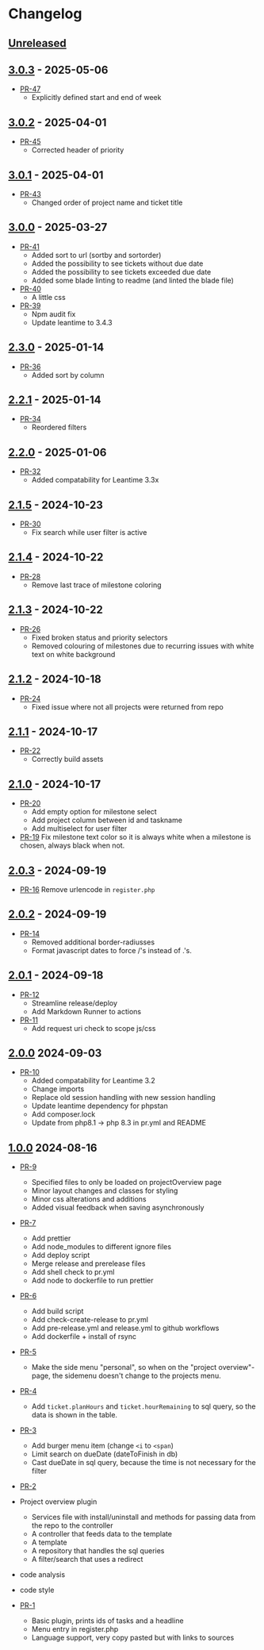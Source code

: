 # Changelog

## [Unreleased]

## [3.0.3] - 2025-05-06

* [PR-47](https://github.com/ITK-Leantime/project-overview/pull/47)
  * Explicitly defined start and end of week

## [3.0.2] - 2025-04-01

* [PR-45](https://github.com/ITK-Leantime/project-overview/pull/45)
  * Corrected header of priority

## [3.0.1] - 2025-04-01

* [PR-43](https://github.com/ITK-Leantime/project-overview/pull/43)
  * Changed order of project name and ticket title

## [3.0.0] - 2025-03-27

* [PR-41](https://github.com/ITK-Leantime/project-overview/pull/41)
  * Added sort to url (sortby and sortorder)
  * Added the possibility to see tickets without due date
  * Added the possibility to see tickets exceeded due date
  * Added some blade linting to readme (and linted the blade file)
* [PR-40](https://github.com/ITK-Leantime/project-overview/pull/40)
  * A little css
* [PR-39](https://github.com/ITK-Leantime/project-overview/pull/39)
  * Npm audit fix
  * Update leantime to 3.4.3

## [2.3.0] - 2025-01-14

* [PR-36](https://github.com/ITK-Leantime/project-overview/pull/36)
  * Added sort by column

## [2.2.1] - 2025-01-14

* [PR-34](https://github.com/ITK-Leantime/project-overview/pull/34)
  * Reordered filters

## [2.2.0] - 2025-01-06

* [PR-32](https://github.com/ITK-Leantime/project-overview/pull/32)
  * Added compatability for Leantime 3.3x

## [2.1.5] - 2024-10-23

* [PR-30](https://github.com/ITK-Leantime/project-overview/pull/30)
  * Fix search while user filter is active

## [2.1.4] - 2024-10-22

* [PR-28](https://github.com/ITK-Leantime/project-overview/pull/28)
  * Remove last trace of milestone coloring

## [2.1.3] - 2024-10-22

* [PR-26](https://github.com/ITK-Leantime/project-overview/pull/26)
  * Fixed broken status and priority selectors
  * Removed colouring of milestones due to recurring issues with white text on white background

## [2.1.2] - 2024-10-18

* [PR-24](https://github.com/ITK-Leantime/project-overview/pull/24)
  * Fixed issue where not all projects were returned from repo

## [2.1.1] - 2024-10-17

* [PR-22](https://github.com/ITK-Leantime/project-overview/pull/22)
  * Correctly build assets

## [2.1.0] - 2024-10-17

* [PR-20](https://github.com/ITK-Leantime/project-overview/pull/20)
  * Add empty option for milestone select
  * Add project column between id and taskname
  * Add multiselect for user filter
* [PR-19](https://github.com/ITK-Leantime/project-overview/pull/19)
  Fix milestone text color so it is always white when a milestone is chosen, always black when not.

## [2.0.3] - 2024-09-19

* [PR-16](https://github.com/ITK-Leantime/project-overview/pull/16)
  Remove urlencode in `register.php`

## [2.0.2] - 2024-09-19

* [PR-14](https://github.com/ITK-Leantime/project-overview/pull/14)
  * Removed additional border-radiusses
  * Format javascript dates to force /'s instead of .'s.

## [2.0.1] - 2024-09-18

* [PR-12](https://github.com/ITK-Leantime/project-overview/pull/12)
  * Streamline release/deploy
  * Add Markdown Runner to actions
* [PR-11](https://github.com/ITK-Leantime/project-overview/pull/11)
  * Add request uri check to scope js/css

## [2.0.0] 2024-09-03

* [PR-10](https://github.com/ITK-Leantime/project-overview/pull/10)
  * Added compatability for Leantime 3.2
  * Change imports
  * Replace old session handling with new session handling
  * Update leantime dependency for phpstan
  * Add composer.lock
  * Update from php8.1 -> php 8.3 in pr.yml and README

## [1.0.0] 2024-08-16

* [PR-9](https://github.com/ITK-Leantime/project-overview/pull/9)
  * Specified files to only be loaded on projectOverview page
  * Minor layout changes and classes for styling
  * Minor css alterations and additions
  * Added visual feedback when saving asynchronously

* [PR-7](https://github.com/ITK-Leantime/project-overview/pull/7)
  * Add prettier
  * Add node_modules to different ignore files
  * Add deploy script
  * Merge release and prerelease files
  * Add shell check to pr.yml
  * Add node to dockerfile to run prettier

* [PR-6](https://github.com/ITK-Leantime/project-overview/pull/4)
  * Add build script
  * Add check-create-release to pr.yml
  * Add pre-release.yml and release.yml to github workflows
  * Add dockerfile + install of rsync

* [PR-5](https://github.com/ITK-Leantime/project-overview/pull/7)
  * Make the side menu "personal", so when on the "project overview"-page, the sidemenu doesn't change to the projects
    menu.

* [PR-4](https://github.com/ITK-Leantime/project-overview/pull/6)
  * Add ```ticket.planHours``` and ```ticket.hourRemaining``` to sql query, so the data is shown in the table.

* [PR-3](https://github.com/ITK-Leantime/project-overview/pull/5)
  * Add burger menu item (change ```<i``` to ```<span```)
  * Limit search on dueDate (dateToFinish in db)
  * Cast dueDate in sql query, because the time is not necessary for the filter

* [PR-2](https://github.com/ITK-Leantime/project-overview/pull/3)
* Project overview plugin
  * Services file with install/uninstall and methods for passing data from the repo to the controller
  * A controller that feeds data to the template
  * A template
  * A repository that handles the sql queries
  * A filter/search that uses a redirect
* code analysis
* code style

* [PR-1](https://github.com/ITK-Leantime/project-overview/pull/1)
  * Basic plugin, prints ids of tasks and a headline
  * Menu entry in register.php
  * Language support, very copy pasted but with links to sources

[Unreleased]: https://github.com/olivierlacan/keep-a-changelog/compare/3.0.3...HEAD
[3.0.3]: https://github.com/olivierlacan/keep-a-changelog/compare/3.0.2...3.0.3
[3.0.2]: https://github.com/olivierlacan/keep-a-changelog/compare/3.0.1...3.0.2
[3.0.1]: https://github.com/olivierlacan/keep-a-changelog/compare/3.0.0...3.0.1
[3.0.0]: https://github.com/olivierlacan/keep-a-changelog/compare/2.3.0...3.0.0
[2.3.0]: https://github.com/olivierlacan/keep-a-changelog/compare/2.2.1...2.3.0
[2.2.1]: https://github.com/olivierlacan/keep-a-changelog/compare/2.2.0...2.2.1
[2.2.0]: https://github.com/olivierlacan/keep-a-changelog/compare/2.1.5...2.2.0
[2.1.5]: https://github.com/olivierlacan/keep-a-changelog/compare/2.1.4...2.1.5
[2.1.4]: https://github.com/olivierlacan/keep-a-changelog/compare/2.1.3...2.1.4
[2.1.3]: https://github.com/olivierlacan/keep-a-changelog/compare/2.1.2...2.1.3
[2.1.2]: https://github.com/olivierlacan/keep-a-changelog/compare/2.1.1...2.1.2
[2.1.1]: https://github.com/olivierlacan/keep-a-changelog/compare/2.1.0...2.1.1
[2.1.0]: https://github.com/olivierlacan/keep-a-changelog/compare/2.0.3...2.1.0
[2.0.3]: https://github.com/olivierlacan/keep-a-changelog/compare/2.0.2...2.0.3
[2.0.2]: https://github.com/olivierlacan/keep-a-changelog/compare/2.0.1...2.0.2
[2.0.1]: https://github.com/olivierlacan/keep-a-changelog/compare/v2.0.0...2.0.1
[2.0.0]: https://github.com/olivierlacan/keep-a-changelog/compare/v1.0.0...v2.0.0
[1.0.0]: https://github.com/olivierlacan/keep-a-changelog/releases/tag/v1.0.0
